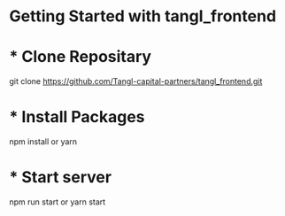 # Getting Started with tangl_frontend


# * Clone Repositary<br/>
git clone https://github.com/Tangl-capital-partners/tangl_frontend.git

# * Install Packages<br/>
npm install or yarn

# * Start server<br/>
npm run start or yarn start
  
